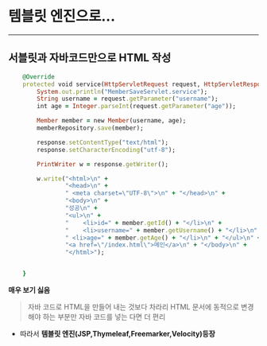 # 템블릿 엔진으로... 
---- 

## 서블릿과 자바코드만으로 HTML 작성
```ruby
    @Override
    protected void service(HttpServletRequest request, HttpServletResponse response) throws ServletException, IOException {
        System.out.println("MemberSaveServlet.service");
        String username = request.getParameter("username");
        int age = Integer.parseInt(request.getParameter("age"));

        Member member = new Member(username, age);
        memberRepository.save(member);

        response.setContentType("text/html");
        response.setCharacterEncoding("utf-8");

        PrintWriter w = response.getWriter();

        w.write("<html>\n" +
                "<head>\n" +
                " <meta charset=\"UTF-8\">\n" + "</head>\n" +
                "<body>\n" +
                "성공\n" +
                "<ul>\n" +
                "    <li>id=" + member.getId() + "</li>\n" +
                "    <li>username=" + member.getUsername() + "</li>\n" +
                " <li>age=" + member.getAge() + "</li>\n" + "</ul>\n" +
                "<a href=\"/index.html\">메인</a>\n" + "</body>\n" +
                "</html>");


    }

```
**매우 보기 싫음**
> 자바 코드로 HTML을 만들어 내는 것보다 차라리 HTML 문서에 동적으로 변경해야 하는 부분만 자바 코드를 넣는 다면 더 편리
* 따라서 **템블릿 엔진(JSP,Thymeleaf,Freemarker,Velocity)등장**

